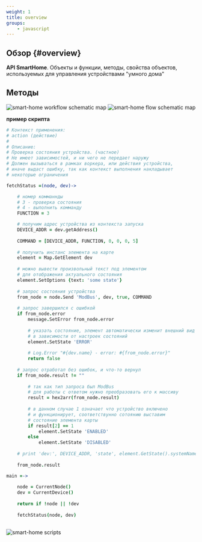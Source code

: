 ```yaml
---
weight: 1
title: overview
groups:
    - javascript
---
```


## Обзор {#overview}

**API SmartHome**. Объекты и функции, методы, свойства объектов, используемых для управления 
устройствами "умного дома"

## Методы

<img src="/smart-home/img/schematic/workflow.svg" alt="smart-home workflow schematic map">

<img src="/smart-home/img/schematic/flow.svg" alt="smart-home flow schematic map">

**пример скрипта**

```coffeescript
# Контекст применения: 
# action (действие)
#
# Описание:
# Проверка состояния устройства. (частное)
# Не имеет зависимостей, и ни чего не передает наружу
# Должен вызываться в рамках воркера, или действия устройства,
# иначе выдаст ошибку, так как контекст выполнения накладывает 
# некоторые ограничения

fetchStatus =(node, dev)->

    # номер комманнды 
    # 3 - проверка состояния
    # 4 - выполнить комманду
    FUNCTION = 3

    # получим адрес устройства из контекста запуска
    DEVICE_ADDR = dev.getAddress()
    
    COMMAND = [DEVICE_ADDR, FUNCTION, 0, 0, 0, 5]
    
    # получить инстанс элемента на карте
    element = Map.GetElement dev
    
    # можно вывести произвольный текст под элементом
    # для отображения актуального состояния
    element.SetOptions {text: 'some state'}
    
    # запрос состояния устройства
    from_node = node.Send 'ModBus', dev, true, COMMAND
    
    # запрос завершился c ошибкой    
    if from_node.error
        message.SetError from_node.error
        
        # указать состояние, элемент автоматически изменит внешний вид
        # в зависимости от настроек состояний
        element.SetState 'ERROR'
        
        # Log.Error "#{dev.name} - error: #{from_node.error}"
        return false
       
    # запрос отработал без ошибок, и что-то вернул
    if from_node.result != ""
    
        # так как тип запроса был ModBus 
        # для работы с ответом нужно преобразовать его к массиву 
        result = hex2arr(from_node.result)
        
        # в данном случае 1 означает что устройство включено
        # и функционирует, соответствунно сотоянию выставим 
        # состояние элемента карты
        if result[2] == 1
            element.SetState 'ENABLED'
        else
            element.SetState 'DISABLED'
    
    # print 'dev:', DEVICE_ADDR, 'state', element.GetState().systemName
    
    from_node.result

main =->
    
    node = CurrentNode()
    dev = CurrentDevice()
    
    return if !node || !dev
    
    fetchStatus(node, dev)
    
```

<img src="/smart-home/img/schematic/screenshot.png" alt="smart-home scripts">

